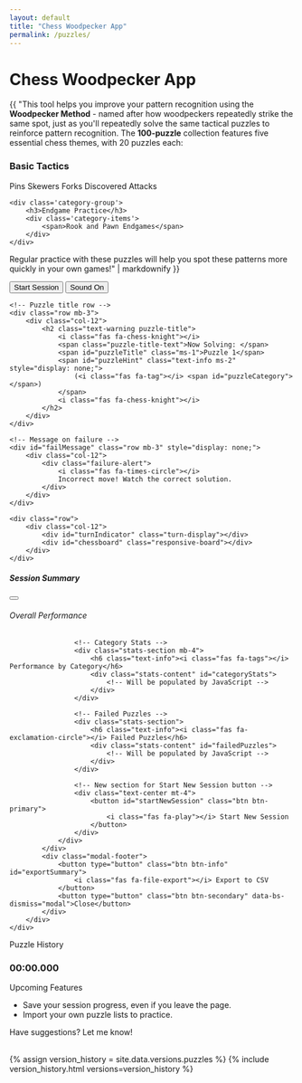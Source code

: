 ```yaml
---
layout: default
title: "Chess Woodpecker App"
permalink: /puzzles/
---
```


<h1><i class="fa-solid fa-crow"></i> Chess Woodpecker App</h1>

{{ "This tool helps you improve your pattern recognition using the **Woodpecker Method** - named after how woodpeckers repeatedly strike the same spot, just as you'll repeatedly solve the same tactical puzzles to reinforce pattern recognition. The **100-puzzle** collection features five essential chess themes, with 20 puzzles each:

<div class='puzzle-categories'>
    <div class='category-group'>
        <h3>Basic Tactics</h3>
        <div class='category-items'>
            <span>Pins</span>
            <span>Skewers</span>
            <span>Forks</span>
            <span>Discovered Attacks</span>
        </div>
    </div>
    
    <div class='category-group'>
        <h3>Endgame Practice</h3>
        <div class='category-items'>
            <span>Rook and Pawn Endgames</span>
        </div>
    </div>
</div>

Regular practice with these puzzles will help you spot these patterns more quickly in your own games!" | markdownify }}

<div id="puzzle-container" class="text-center container-fluid">
    <!-- Controls Row -->
    <div class="row mb-3">
        <div class="col-12 d-flex justify-content-center">
            <div class="control-group">
                <button id="startPuzzle" class="btn btn-primary puzzle-btn">
                    Start Session
                </button>
                <button id="stopPuzzle" class="btn btn-warning puzzle-btn ms-2" 
                        style="display: none;">
                    <i class="fas fa-stop-circle"></i> Stop Session
                </button>
                <button id="toggleSound" class="btn puzzle-btn ms-2">
                    <i class="fas fa-volume-up"></i> Sound On
                </button>
                <button id="hintButton" class="btn btn-info puzzle-btn ms-2" 
                        style="display: none;">
                    <i class="fas fa-lightbulb"></i> Show Category
                </button>
            </div>
        </div>
    </div>

    <!-- Puzzle title row -->
    <div class="row mb-3">
        <div class="col-12">
            <h2 class="text-warning puzzle-title">
                <i class="fas fa-chess-knight"></i> 
                <span class="puzzle-title-text">Now Solving: </span>
                <span id="puzzleTitle" class="ms-1">Puzzle 1</span>
                <span id="puzzleHint" class="text-info ms-2" style="display: none;">
                    (<i class="fas fa-tag"></i> <span id="puzzleCategory"></span>)
                </span>
                <i class="fas fa-chess-knight"></i>
            </h2>
        </div>
    </div>

    <!-- Message on failure -->
    <div id="failMessage" class="row mb-3" style="display: none;">
        <div class="col-12">
            <div class="failure-alert">
                <i class="fas fa-times-circle"></i>
                Incorrect move! Watch the correct solution.
            </div>
        </div>
    </div>

    <div class="row">
        <div class="col-12">
            <div id="turnIndicator" class="turn-display"></div>
            <div id="chessboard" class="responsive-board"></div>
        </div>
    </div>
</div>

<!-- Session Report Summary -->
<div class="modal fade" id="sessionSummaryModal" tabindex="-1" aria-labelledby="sessionSummaryLabel" aria-hidden="true">
    <div class="modal-dialog modal-lg">
        <div class="modal-content bg-dark text-light">
            <div class="modal-header">
                <h5 class="modal-title text-warning" id="sessionSummaryLabel">
                    <i class="fas fa-chart-bar"></i> Session Summary
                </h5>
                <button type="button" class="btn-close btn-close-white" data-bs-dismiss="modal" aria-label="Close"></button>
            </div>
            <div id="sessionSummaryContent">
                <div class="modal-body">
                    <!-- Overall Stats -->
                    <div class="stats-section mb-4">
                        <h6 class="text-info"><i class="fas fa-calculator"></i> Overall Performance</h6>
                        <div class="stats-content" id="overallStats">
                            <!-- Will be populated by JavaScript -->
                        </div>
                    </div>

                    <!-- Category Stats -->
                    <div class="stats-section mb-4">
                        <h6 class="text-info"><i class="fas fa-tags"></i> Performance by Category</h6>
                        <div class="stats-content" id="categoryStats">
                            <!-- Will be populated by JavaScript -->
                        </div>
                    </div>

                    <!-- Failed Puzzles -->
                    <div class="stats-section">
                        <h6 class="text-info"><i class="fas fa-exclamation-circle"></i> Failed Puzzles</h6>
                        <div class="stats-content" id="failedPuzzles">
                            <!-- Will be populated by JavaScript -->
                        </div>
                    </div>

                    <!-- New section for Start New Session button -->
                    <div class="text-center mt-4">
                        <button id="startNewSession" class="btn btn-primary">
                            <i class="fas fa-play"></i> Start New Session
                        </button>
                    </div>
                </div>
            </div>
            <div class="modal-footer">
                <button type="button" class="btn btn-info" id="exportSummary">
                    <i class="fas fa-file-export"></i> Export to CSV
                </button>
                <button type="button" class="btn btn-secondary" data-bs-dismiss="modal">Close</button>
            </div>
        </div>
    </div>
</div>

<div id="puzzleHistoryCard" class="card bg-dark text-light mt-4">
    <div class="card-header text-warning">
        <i class="fas fa-stopwatch"></i> Puzzle History
    </div>
    <div class="card-body text-center">
        <ul id="puzzleHistory" class="list-unstyled">
            <!-- Puzzle times will be dynamically added here -->
        </ul>
        <h3 class="text-info">
            <span id='totalTime' class='display-6'>00:00.000</span>
        </h3>
    </div>
</div>

<div class="card bg-dark text-light mt-5">
    <div class="card-header text-warning" role="button" data-bs-toggle="collapse" 
         data-bs-target="#upcomingFeaturesContent" aria-expanded="false" 
         aria-controls="upcomingFeaturesContent" style="cursor: pointer;">
        <div class="d-flex justify-content-between align-items-center">
            <span><i class="fas fa-hourglass-half me-2"></i> Upcoming Features</span>
            <i class="fas fa-chevron-down version-toggle"></i>
        </div>
    </div>
    <div class="collapse" id="upcomingFeaturesContent">
        <div class="card-body">
            <ul class="list-unstyled">
                <li><i class="fas fa-user-lock text-info"></i> Save your session progress, even if you leave the page.</li>
                <li><i class="fas fa-file-upload text-info"></i> Import your own puzzle lists to practice.</li>
            </ul>
            <p>Have suggestions? Let me know!</p>
        </div>
    </div>
</div>

<br>
{% assign version_history = site.data.versions.puzzles %}
{% include version_history.html versions=version_history %}

<!-- Third-party libraries (global scope) -->
<script src="https://cdn.jsdelivr.net/npm/dayjs@1.10.7/dayjs.min.js"></script>

<!-- Application scripts -->
<script type="module" src="{{ '/assets/js/sounds.js' | relative_url }}"></script>
<script type="module" src="{{ '/assets/js/puzzles.js' | relative_url }}"></script>
